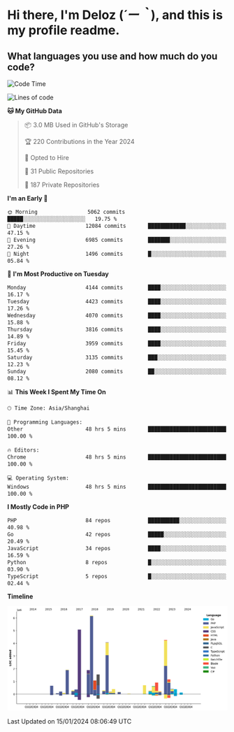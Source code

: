 # **Hi there, I'm Deloz (*´ー｀*), and this is my profile readme.**

## **What languages you use and how much do you code?**

<!--START_SECTION:waka-->
![Code Time](http://img.shields.io/badge/Code%20Time-3%2C184%20hrs%2020%20mins-blue)

![Lines of code](https://img.shields.io/badge/From%20Hello%20World%20I%27ve%20Written-33.4%20million%20lines%20of%20code-blue)

**🐱 My GitHub Data** 

> 📦 3.0 MB Used in GitHub's Storage 
 > 
> 🏆 220 Contributions in the Year 2024
 > 
> 💼 Opted to Hire
 > 
> 📜 31 Public Repositories 
 > 
> 🔑 187 Private Repositories 
 > 
**I'm an Early 🐤** 

```text
🌞 Morning                5062 commits        █████░░░░░░░░░░░░░░░░░░░░   19.75 % 
🌆 Daytime                12084 commits       ████████████░░░░░░░░░░░░░   47.15 % 
🌃 Evening                6985 commits        ███████░░░░░░░░░░░░░░░░░░   27.26 % 
🌙 Night                  1496 commits        █░░░░░░░░░░░░░░░░░░░░░░░░   05.84 % 
```
📅 **I'm Most Productive on Tuesday** 

```text
Monday                   4144 commits        ████░░░░░░░░░░░░░░░░░░░░░   16.17 % 
Tuesday                  4423 commits        ████░░░░░░░░░░░░░░░░░░░░░   17.26 % 
Wednesday                4070 commits        ████░░░░░░░░░░░░░░░░░░░░░   15.88 % 
Thursday                 3816 commits        ████░░░░░░░░░░░░░░░░░░░░░   14.89 % 
Friday                   3959 commits        ████░░░░░░░░░░░░░░░░░░░░░   15.45 % 
Saturday                 3135 commits        ███░░░░░░░░░░░░░░░░░░░░░░   12.23 % 
Sunday                   2080 commits        ██░░░░░░░░░░░░░░░░░░░░░░░   08.12 % 
```


📊 **This Week I Spent My Time On** 

```text
🕑︎ Time Zone: Asia/Shanghai

💬 Programming Languages: 
Other                    48 hrs 5 mins       █████████████████████████   100.00 % 

🔥 Editors: 
Chrome                   48 hrs 5 mins       █████████████████████████   100.00 % 

💻 Operating System: 
Windows                  48 hrs 5 mins       █████████████████████████   100.00 % 
```

**I Mostly Code in PHP** 

```text
PHP                      84 repos            ██████████░░░░░░░░░░░░░░░   40.98 % 
Go                       42 repos            █████░░░░░░░░░░░░░░░░░░░░   20.49 % 
JavaScript               34 repos            ████░░░░░░░░░░░░░░░░░░░░░   16.59 % 
Python                   8 repos             █░░░░░░░░░░░░░░░░░░░░░░░░   03.90 % 
TypeScript               5 repos             █░░░░░░░░░░░░░░░░░░░░░░░░   02.44 % 
```



**Timeline**

![Lines of Code chart](https://raw.githubusercontent.com/deloz/deloz/main/assets/bar_graph.png)


 Last Updated on 15/01/2024 08:06:49 UTC
<!--END_SECTION:waka-->
